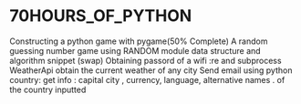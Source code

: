 # 70HOURS_OF_PYTHON
Constructing a python game with pygame(50% Complete)
A random guessing number game using RANDOM module
data structure and algorithm snippet (swap)
Obtaining passord of a wifi :re and subprocess 
WeatherApi obtain  the current weather of any city
Send email using python
country: get info : capital city , currency, language, alternative names . of the country inputted
